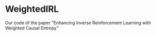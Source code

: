 # WeightedIRL
Our code of the paper "Enhancing Inverse Reinforcement Learning with Weighted Causal Entropy"
